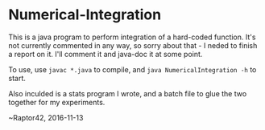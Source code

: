 # Numerical-Integration

This is a java program to perform integration of a hard-coded function. It's not currently commented in any way, so sorry about that - I neded to finish a report on it. I'll comment it and java-doc it at some point.

To use, use `javac *.java` to compile, and `java NumericalIntegration -h` to start.

Also inculded is a stats program I wrote, and a batch file to glue the two together for my experiments.

~Raptor42, 2016-11-13
